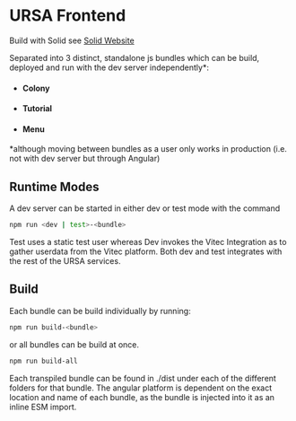 # URSA Frontend

Build with Solid see [Solid Website](https://solidjs.com)

Separated into 3 distinct, standalone js bundles which can be build, deployed and run with the dev server independently*:

* #### Colony
* #### Tutorial
* #### Menu

*although moving between bundles as a user only works in production (i.e. not with dev server but through Angular)

## Runtime Modes

A dev server can be started in either dev or test mode with the command
```bash
npm run <dev | test>-<bundle>
```

Test uses a static test user whereas Dev invokes the Vitec Integration as to gather userdata from the Vitec platform.
Both dev and test integrates with the rest of the URSA services.

## Build
Each bundle can be build individually by running:
```bash
npm run build-<bundle>
```
or all bundles can be build at once.
```bash
npm run build-all
```
Each transpiled bundle can be found in ./dist under each of the different folders for that bundle. The angular platform is dependent on the exact location and name of each bundle, as the bundle is injected into it as an inline ESM import.
